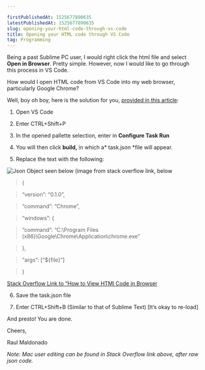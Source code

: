 ```yaml
---

firstPublishedAt: 1525677890635
latestPublishedAt: 1525677890635
slug: opening-your-html-code-through-vs-code
title: Opening your HTML code through VS Code
tag: Programming
---
```


Being a past Sublime PC user, I would right click the html file and select **Open in Browser**. Pretty simple. However, now I would like to go through this process in VS Code.

How would I open HTML code from VS Code into my web browser, particularly Google Chrome?

Well, boy oh boy, here is the solution for you, [provided in this article](https://www.webucator.com/blog/2016/06/launch-files-browser-visual-studio-code/):

1. Open VS Code

1. Enter CTRL+Shift+P

1. In the opened pallette selection, enter in **Configure Task Run**

1. You will then click **build,** in which a* task.json *file will appear.

1. Replace the text with the following:

![Json Object seen below (image from stack overflow link, below](https://cdn-images-1.medium.com/max/1198/1*gwNP2uMg1dqbctBa_uRuOw.png)

> {

> “version”: “0.1.0”,

> “command”: “Chrome”,

> “windows”: {

> “command”: “C:\\Program Files (x86)\\Google\\Chrome\\Application\\chrome.exe”

> },

> “args”: [“${file}”]

> }

[Stack Overflow Link to “How to View HTMl Code in Browser](https://stackoverflow.com/questions/30039512/how-to-view-my-html-code-in-browser-with-visual-studio-code)

6. Save the task.json file

7. Enter CTRL+Shift+B (Similar to that of Sublime Text) [It’s okay to re-load]

And presto! You are done.

Cheers,

Raul Maldonado

_Note: Mac user editing can be found in Stack Overflow link above, after raw json code._
